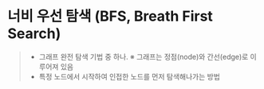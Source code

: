 # 너비 우선 탐색 (BFS, Breath First Search)

> - 그래프 완전 탐색 기법 중 하나. ※ 그래프는 정점(node)와 간선(edge)로 이루어져 있음
> - 특정 노드에서 시작하여 인접한 노드를 먼저 탐색해나가는 방법